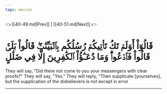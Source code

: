```yaml
---
tags: meccan
---
```


👈 [[40-49.md|Prev]] | [[40-51.md|Next]] 👉

# قَالُوٓاْ أَوَلَمۡ تَكُ تَأۡتِيكُمۡ رُسُلُكُم بِٱلۡبَيِّنَٰتِۖ قَالُواْ بَلَىٰۚ قَالُواْ فَٱدۡعُواْۗ وَمَا دُعَـٰٓؤُاْ ٱلۡكَٰفِرِينَ إِلَّا فِي ضَلَٰلٍ

They will say, "Did there not come to you your messengers with clear proofs?" They will say, "Yes." They will reply, "Then supplicate [yourselves], but the supplication of the disbelievers is not except in error

---


